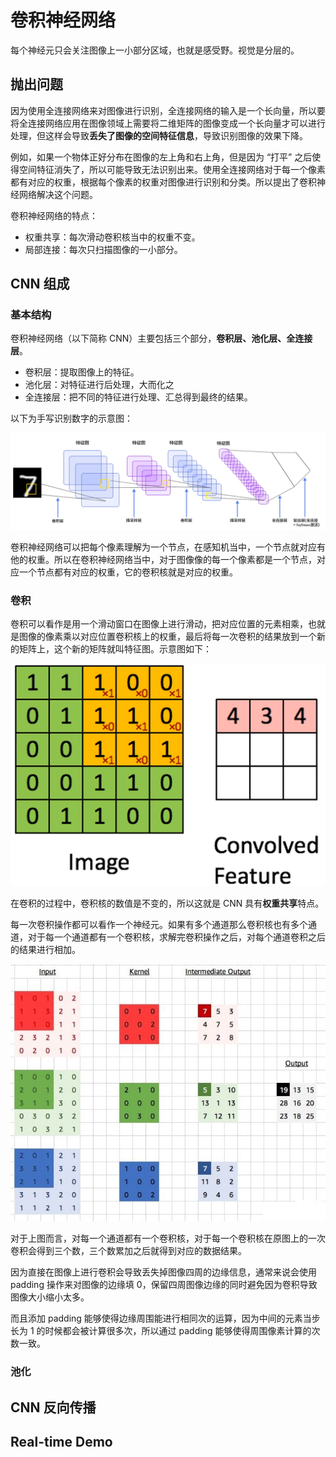 # 卷积神经网络

每个神经元只会关注图像上一小部分区域，也就是感受野。视觉是分层的。

## 抛出问题

因为使用全连接网络来对图像进行识别，全连接网络的输入是一个长向量，所以要将全连接网络应用在图像领域上需要将二维矩阵的图像变成一个长向量才可以进行处理，但这样会导致**丢失了图像的空间特征信息**，导致识别图像的效果下降。

例如，如果一个物体正好分布在图像的左上角和右上角，但是因为 “打平” 之后使得空间特征消失了，所以可能导致无法识别出来。使用全连接网络对于每一个像素都有对应的权重，根据每个像素的权重对图像进行识别和分类。所以提出了卷积神经网络解决这个问题。

卷积神经网络的特点：

- 权重共享：每次滑动卷积核当中的权重不变。
- 局部连接：每次只扫描图像的一小部分。

## CNN 组成

### 基本结构

卷积神经网络（以下简称 CNN）主要包括三个部分，**卷积层、池化层、全连接层**。

- 卷积层：提取图像上的特征。
- 池化层：对特征进行后处理，大而化之
- 全连接层：把不同的特征进行处理、汇总得到最终的结果。

以下为手写识别数字的示意图：

![image-20220512163417549](src/05.卷积神经网络/image-20220512163417549.png)

卷积神经网络可以把每个像素理解为一个节点，在感知机当中，一个节点就对应有他的权重。所以在卷积神经网络当中，对于图像像的每一个像素都是一个节点，对应一个节点都有对应的权重，它的卷积核就是对应的权重。

### 卷积

卷积可以看作是用一个滑动窗口在图像上进行滑动，把对应位置的元素相乘，也就是图像的像素乘以对应位置卷积核上的权重，最后将每一次卷积的结果放到一个新的矩阵上，这个新的矩阵就叫特征图。示意图如下：

![image-20220512164228622](src/05.卷积神经网络/image-20220512164228622.png)

在卷积的过程中，卷积核的数值是不变的，所以这就是 CNN 具有**权重共享**特点。

每一次卷积操作都可以看作一个神经元。如果有多个通道那么卷积核也有多个通道，对于每一个通道都有一个卷积核，求解完卷积操作之后，对每个通道卷积之后的结果进行相加。

![image-20220512164133342](src/05.卷积神经网络/image-20220512164133342.png)

对于上图而言，对每一个通道都有一个卷积核，对于每一个卷积核在原图上的一次卷积会得到三个数，三个数累加之后就得到对应的数据结果。

因为直接在图像上进行卷积会导致丢失掉图像四周的边缘信息，通常来说会使用 padding 操作来对图像的边缘填 0，保留四周图像边缘的同时避免因为卷积导致图像大小缩小太多。

而且添加 padding 能够使得边缘周围能进行相同次的运算，因为中间的元素当步长为 1 的时候都会被计算很多次，所以通过 padding 能够使得周围像素计算的次数一致。

### 池化







## CNN 反向传播





## Real-time Demo
